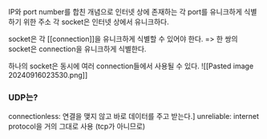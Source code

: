 IP와 port number를 합친 개념으로 인터넷 상에 존재하는 각 port를 유니크하게 식별하기 위한 주소
각 socket은 인터넷 상에서 유니크하다.

socket은 각 [[connection]]을 유니크하게 식별할 수 있어야 한다.
=> 한 쌍의 socket은 connection을 유니크하게 식별한다.

하나의 socket은 동시에 여러 connection들에서 사용될 수 있다.
![[Pasted image 20240916023530.png]]
### UDP는?
connectionless: 연결을 맺지 않고 바로 데이터를 주고 받는다.]
unreliable: internet protocol을 거의 그대로 사용 (tcp가 아니므로)

